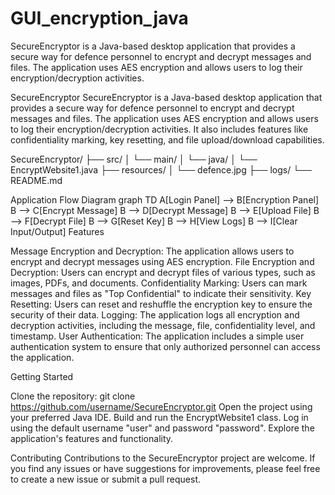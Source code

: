 # GUI_encryption_java
SecureEncryptor is a Java-based desktop application that provides a secure way for defence personnel to encrypt and decrypt messages and files. The application uses AES encryption and allows users to log their encryption/decryption activities. 


SecureEncryptor
SecureEncryptor is a Java-based desktop application that provides a secure way for defence personnel to encrypt and decrypt messages and files. The application uses AES encryption and allows users to log their encryption/decryption activities. It also includes features like confidentiality marking, key resetting, and file upload/download capabilities.

SecureEncryptor/
├── src/
│   └── main/
│       └── java/
│           └── EncryptWebsite1.java
├── resources/
│   └── defence.jpg
├── logs/
└── README.md

Application Flow Diagram
graph TD
    A[Login Panel] --> B[Encryption Panel]
    B --> C[Encrypt Message]
    B --> D[Decrypt Message]
    B --> E[Upload File]
    B --> F[Decrypt File]
    B --> G[Reset Key]
    B --> H[View Logs]
    B --> I[Clear Input/Output]
Features

Message Encryption and Decryption: The application allows users to encrypt and decrypt messages using AES encryption.
File Encryption and Decryption: Users can encrypt and decrypt files of various types, such as images, PDFs, and documents.
Confidentiality Marking: Users can mark messages and files as "Top Confidential" to indicate their sensitivity.
Key Resetting: Users can reset and reshuffle the encryption key to ensure the security of their data.
Logging: The application logs all encryption and decryption activities, including the message, file, confidentiality level, and timestamp.
User Authentication: The application includes a simple user authentication system to ensure that only authorized personnel can access the application.

Getting Started

Clone the repository: git clone https://github.com/username/SecureEncryptor.git
Open the project using your preferred Java IDE.
Build and run the EncryptWebsite1 class.
Log in using the default username "user" and password "password".
Explore the application's features and functionality.

Contributing
Contributions to the SecureEncryptor project are welcome. If you find any issues or have suggestions for improvements, please feel free to create a new issue or submit a pull request.
